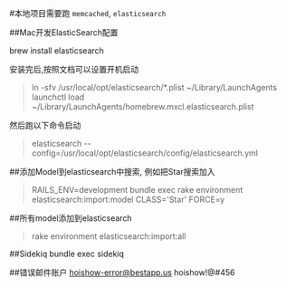 #本地项目需要跑 `memcached`, `elasticsearch`

##Mac开发ElasticSearch配置

brew install elasticsearch

安装完后,按照文档可以设置开机启动

> ln -sfv /usr/local/opt/elasticsearch/*.plist ~/Library/LaunchAgents
> launchctl load ~/Library/LaunchAgents/homebrew.mxcl.elasticsearch.plist

然后跑以下命令启动
> elasticsearch --config=/usr/local/opt/elasticsearch/config/elasticsearch.yml

##添加Model到elasticsearch中搜索, 例如把Star搜索加入
> RAILS_ENV=development bundle exec rake environment elasticsearch:import:model CLASS='Star' FORCE=y

##所有model添加到elasticsearch
> rake environment elasticsearch:import:all

##Sidekiq
bundle exec sidekiq

##错误邮件账户
hoishow-error@bestapp.us
hoishow!@#456